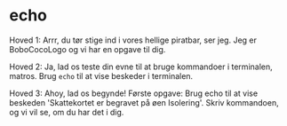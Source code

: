 # echo

Hoved 1: Arrr, du tør stige ind i vores hellige piratbar, ser jeg. Jeg er BoboCocoLogo og vi har en opgave til dig.

Hoved 2: Ja, lad os teste din evne til at bruge kommandoer i terminalen, matros. Brug `echo` til at vise beskeder i terminalen.

Hoved 3: Ahoy, lad os begynde! Første opgave: Brug echo til at vise beskeden 'Skattekortet er begravet på øen Isolering'. Skriv kommandoen, og vi vil se, om du har det i dig.